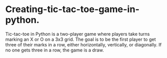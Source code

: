 # Creating-tic-tac-toe-game-in-python.
Tic-tac-toe in Python is a two-player game where players take turns marking an X or O on a 3x3 grid. The goal is to be the first player to get three of their marks in a row, either horizontally, vertically, or diagonally. If no one gets three in a row, the game is a draw.  
